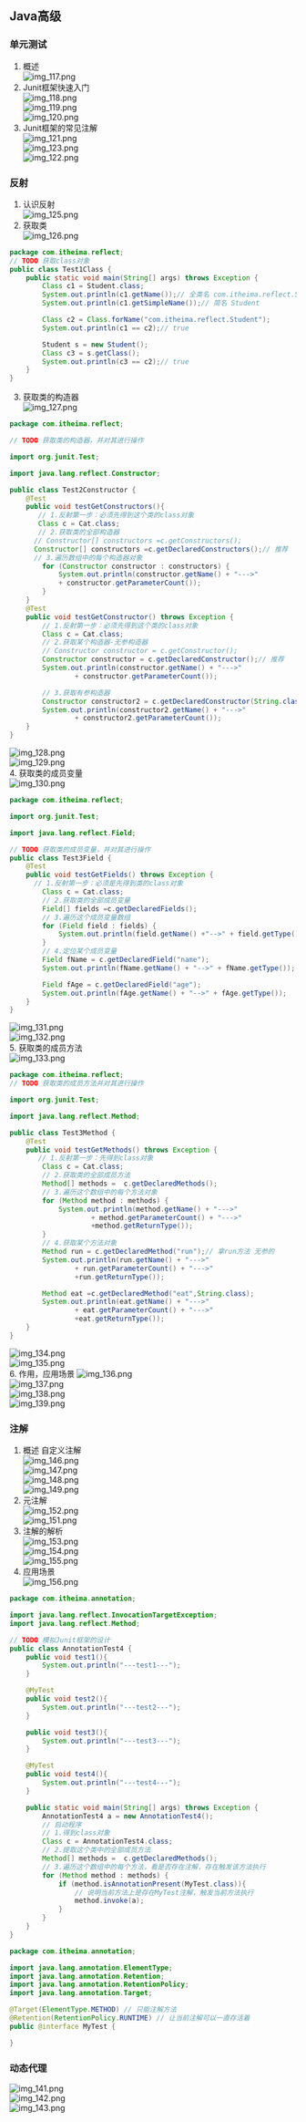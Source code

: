 ## Java高级        

###  单元测试    
1.  概述  
![img_117.png](image3/img_117.png)  
2.  Junit框架快速入门  
![img_118.png](image3/img_118.png)  
![img_119.png](image3/img_119.png)  
![img_120.png](image3/img_120.png)  
3.  Junit框架的常见注解  
![img_121.png](image3/img_121.png)  
![img_123.png](image3/img_123.png)  
![img_122.png](image3/img_122.png)  

###  反射   
1.  认识反射  
![img_125.png](image3/img_125.png)  
2.  获取类  
![img_126.png](image3/img_126.png)  
```java
package com.itheima.reflect;
// TODO 获取class对象
public class Test1Class {
    public static void main(String[] args) throws Exception {
        Class c1 = Student.class;
        System.out.println(c1.getName());// 全类名 com.itheima.reflect.Student
        System.out.println(c1.getSimpleName());// 简名 Student

        Class c2 = Class.forName("com.itheima.reflect.Student");
        System.out.println(c1 == c2);// true

        Student s = new Student();
        Class c3 = s.getClass();
        System.out.println(c3 == c2);// true
    }
}

```  
3.  获取类的构造器  
![img_127.png](image3/img_127.png)  
```java
package com.itheima.reflect;

// TODO 获取类的构造器，并对其进行操作

import org.junit.Test;

import java.lang.reflect.Constructor;

public class Test2Constructor {
    @Test
    public void testGetConstructors(){
       // 1.反射第一步：必须先得到这个类的class对象
       Class c = Cat.class;
       // 2.获取类的全部构造器
      // Constructor[] constructors =c.getConstructors();
      Constructor[] constructors =c.getDeclaredConstructors();// 推荐
      // 3.遍历数组中的每个构造器对象
        for (Constructor constructor : constructors) {
            System.out.println(constructor.getName() + "--->"
            + constructor.getParameterCount());
        }
    }
    @Test
    public void testGetConstructor() throws Exception {
        // 1.反射第一步：必须先得到这个类的class对象
        Class c = Cat.class;
        // 2.获取某个构造器-无参构造器
        // Constructor constructor = c.getConstructor();
        Constructor constructor = c.getDeclaredConstructor();// 推荐
        System.out.println(constructor.getName() + "--->"
                + constructor.getParameterCount());

        // 3.获取有参构造器
        Constructor constructor2 = c.getDeclaredConstructor(String.class,int.class);
        System.out.println(constructor2.getName() + "--->"
                + constructor2.getParameterCount());
    }
}
```
![img_128.png](image3/img_128.png)  
![img_129.png](image3/img_129.png)  
4.  获取类的成员变量  
![img_130.png](image3/img_130.png)  
```java
package com.itheima.reflect;

import org.junit.Test;

import java.lang.reflect.Field;

// TODO 获取类的成员变量，并对其进行操作
public class Test3Field {
    @Test
    public void testGetFields() throws Exception {
      // 1.反射第一步：必须是先得到类的class对象
        Class c = Cat.class;
        // 2.获取类的全部成员变量
        Field[] fields =c.getDeclaredFields();
        // 3.遍历这个成员变量数组
        for (Field field : fields) {
            System.out.println(field.getName() +"-->" + field.getType());
        }
        // 4.定位某个成员变量
        Field fName = c.getDeclaredField("name");
        System.out.println(fName.getName() + "-->" + fName.getType());

        Field fAge = c.getDeclaredField("age");
        System.out.println(fAge.getName() + "-->" + fAge.getType());
    }
}

```
![img_131.png](image3/img_131.png)  
![img_132.png](image3/img_132.png)  
5.  获取类的成员方法  
![img_133.png](image3/img_133.png)  
```java
package com.itheima.reflect;
// TODO 获取类的成员方法并对其进行操作

import org.junit.Test;

import java.lang.reflect.Method;

public class Test3Method {
    @Test
    public void testGetMethods() throws Exception {
       // 1.反射第一步：先得到class对象
        Class c = Cat.class;
        // 2.获取类的全部成员方法
        Method[] methods =  c.getDeclaredMethods();
        // 3.遍历这个数组中的每个方法对象
        for (Method method : methods) {
            System.out.println(method.getName() + "--->"
                    + method.getParameterCount() + "--->"
                    +method.getReturnType());
        }
        // 4.获取某个方法对象
        Method run = c.getDeclaredMethod("run");// 拿run方法 无参的
        System.out.println(run.getName() + "--->"
                + run.getParameterCount() + "--->"
                +run.getReturnType());

        Method eat =c.getDeclaredMethod("eat",String.class);
        System.out.println(eat.getName() + "--->"
                + eat.getParameterCount() + "--->"
                +eat.getReturnType());
    }
}

```
![img_134.png](image3/img_134.png)  
![img_135.png](image3/img_135.png)  
6.  作用，应用场景
![img_136.png](image3/img_136.png)  
![img_137.png](image3/img_137.png)  
![img_138.png](image3/img_138.png)  
![img_139.png](image3/img_139.png)  

###  注解    
1.  概述 自定义注解  
![img_146.png](image3/img_146.png)  
![img_147.png](image3/img_147.png)  
![img_148.png](image3/img_148.png)  
![img_149.png](image3/img_149.png)  
2.  元注解  
![img_152.png](image3/img_152.png)  
![img_151.png](image3/img_151.png)  
3.  注解的解析  
![img_153.png](image3/img_153.png)  
![img_154.png](image3/img_154.png)  
![img_155.png](image3/img_155.png)  
4.  应用场景  
![img_156.png](image3/img_156.png)  
```java
package com.itheima.annotation;

import java.lang.reflect.InvocationTargetException;
import java.lang.reflect.Method;

// TODO 模拟Junit框架的设计
public class AnnotationTest4 {
    public void test1(){
        System.out.println("---test1---");
    }

    @MyTest
    public void test2(){
        System.out.println("---test2---");
    }

    public void test3(){
        System.out.println("---test3---");
    }

    @MyTest
    public void test4(){
        System.out.println("---test4---");
    }

    public static void main(String[] args) throws Exception {
        AnnotationTest4 a = new AnnotationTest4();
        // 启动程序
        // 1.得到class对象
        Class c = AnnotationTest4.class;
        // 2.提取这个类中的全部成员方法
        Method[] methods =  c.getDeclaredMethods();
        // 3.遍历这个数组中的每个方法，看是否存在注解，存在触发该方法执行
        for (Method method : methods) {
            if (method.isAnnotationPresent(MyTest.class)){
                // 说明当前方法上是存在MyTest注解，触发当前方法执行
                method.invoke(a);
            }
        }
    }
}

```
```java
package com.itheima.annotation;

import java.lang.annotation.ElementType;
import java.lang.annotation.Retention;
import java.lang.annotation.RetentionPolicy;
import java.lang.annotation.Target;

@Target(ElementType.METHOD) // 只能注解方法
@Retention(RetentionPolicy.RUNTIME) // 让当前注解可以一直存活着
public @interface MyTest {

}

```
###  动态代理    
![img_141.png](image3/img_141.png)  
![img_142.png](image3/img_142.png)  
![img_143.png](image3/img_143.png)  
